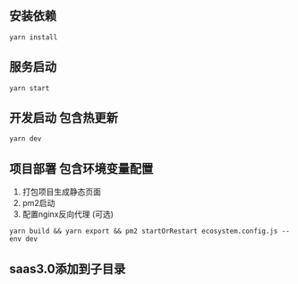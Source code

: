 ## 安装依赖
```
yarn install
```

## 服务启动
```
yarn start
```
## 开发启动 包含热更新
```
yarn dev
```

## 项目部署 包含环境变量配置
1. 打包项目生成静态页面
2. pm2启动
3. 配置nginx反向代理 (可选)
```
yarn build && yarn export && pm2 startOrRestart ecosystem.config.js --env dev
```

## saas3.0添加到子目录
